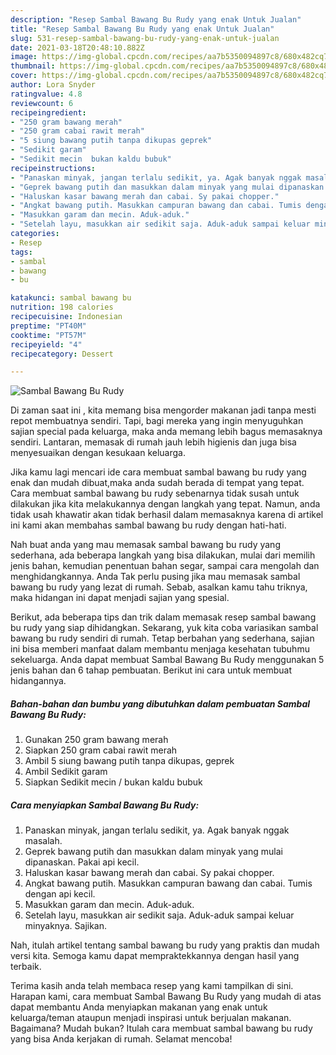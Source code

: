 ```yaml
---
description: "Resep Sambal Bawang Bu Rudy yang enak Untuk Jualan"
title: "Resep Sambal Bawang Bu Rudy yang enak Untuk Jualan"
slug: 531-resep-sambal-bawang-bu-rudy-yang-enak-untuk-jualan
date: 2021-03-18T20:48:10.882Z
image: https://img-global.cpcdn.com/recipes/aa7b5350094897c8/680x482cq70/sambal-bawang-bu-rudy-foto-resep-utama.jpg
thumbnail: https://img-global.cpcdn.com/recipes/aa7b5350094897c8/680x482cq70/sambal-bawang-bu-rudy-foto-resep-utama.jpg
cover: https://img-global.cpcdn.com/recipes/aa7b5350094897c8/680x482cq70/sambal-bawang-bu-rudy-foto-resep-utama.jpg
author: Lora Snyder
ratingvalue: 4.8
reviewcount: 6
recipeingredient:
- "250 gram bawang merah"
- "250 gram cabai rawit merah"
- "5 siung bawang putih tanpa dikupas geprek"
- "Sedikit garam"
- "Sedikit mecin  bukan kaldu bubuk"
recipeinstructions:
- "Panaskan minyak, jangan terlalu sedikit, ya. Agak banyak nggak masalah."
- "Geprek bawang putih dan masukkan dalam minyak yang mulai dipanaskan. Pakai api kecil."
- "Haluskan kasar bawang merah dan cabai. Sy pakai chopper."
- "Angkat bawang putih. Masukkan campuran bawang dan cabai. Tumis dengan api kecil."
- "Masukkan garam dan mecin. Aduk-aduk."
- "Setelah layu, masukkan air sedikit saja. Aduk-aduk sampai keluar minyaknya. Sajikan."
categories:
- Resep
tags:
- sambal
- bawang
- bu

katakunci: sambal bawang bu 
nutrition: 198 calories
recipecuisine: Indonesian
preptime: "PT40M"
cooktime: "PT57M"
recipeyield: "4"
recipecategory: Dessert

---
```



![Sambal Bawang Bu Rudy](https://img-global.cpcdn.com/recipes/aa7b5350094897c8/680x482cq70/sambal-bawang-bu-rudy-foto-resep-utama.jpg)

Di zaman  saat ini , kita memang bisa mengorder makanan jadi tanpa mesti repot membuatnya sendiri. Tapi, bagi mereka yang ingin menyuguhkan sajian special pada keluarga, maka anda memang lebih bagus memasaknya sendiri. Lantaran, memasak di rumah jauh lebih higienis dan juga bisa menyesuaikan dengan kesukaan keluarga.

Jika kamu lagi mencari ide cara membuat sambal bawang bu rudy yang enak dan mudah dibuat,maka anda sudah berada di tempat yang tepat. Cara membuat sambal bawang bu rudy  sebenarnya tidak susah untuk dilakukan jika kita melakukannya dengan langkah yang tepat. Namun, anda tidak usah khawatir akan tidak berhasil dalam memasaknya 
karena di artikel ini kami akan membahas sambal bawang bu rudy dengan hati-hati.  



Nah buat anda yang mau memasak sambal bawang bu rudy yang sederhana, ada beberapa langkah yang bisa dilakukan, mulai dari memilih jenis bahan, kemudian penentuan bahan segar, sampai cara mengolah dan menghidangkannya. Anda Tak perlu pusing jika mau memasak sambal bawang bu rudy yang lezat di rumah. Sebab, asalkan kamu  tahu triknya, maka hidangan ini dapat menjadi sajian yang spesial.

Berikut, ada beberapa tips dan trik dalam memasak resep sambal bawang bu rudy yang siap dihidangkan. Sekarang, yuk kita coba variasikan sambal bawang bu rudy sendiri di rumah. Tetap berbahan yang sederhana, sajian ini bisa memberi manfaat dalam membantu menjaga kesehatan tubuhmu sekeluarga. Anda dapat membuat Sambal Bawang Bu Rudy menggunakan 5 jenis bahan dan 6 tahap pembuatan. Berikut ini cara untuk membuat hidangannya.

<!--inarticleads1-->

##### Bahan-bahan dan bumbu yang dibutuhkan dalam pembuatan Sambal Bawang Bu Rudy:

1. Gunakan 250 gram bawang merah
1. Siapkan 250 gram cabai rawit merah
1. Ambil 5 siung bawang putih tanpa dikupas, geprek
1. Ambil Sedikit garam
1. Siapkan Sedikit mecin / bukan kaldu bubuk




<!--inarticleads2-->

##### Cara menyiapkan Sambal Bawang Bu Rudy:

1. Panaskan minyak, jangan terlalu sedikit, ya. Agak banyak nggak masalah.
1. Geprek bawang putih dan masukkan dalam minyak yang mulai dipanaskan. Pakai api kecil.
1. Haluskan kasar bawang merah dan cabai. Sy pakai chopper.
1. Angkat bawang putih. Masukkan campuran bawang dan cabai. Tumis dengan api kecil.
1. Masukkan garam dan mecin. Aduk-aduk.
1. Setelah layu, masukkan air sedikit saja. Aduk-aduk sampai keluar minyaknya. Sajikan.




Nah, itulah artikel tentang  sambal bawang bu rudy  yang praktis dan mudah versi kita. Semoga kamu dapat mempraktekkannya dengan hasil yang terbaik. 

Terima kasih anda telah membaca resep yang kami tampilkan di sini. Harapan kami, cara membuat  Sambal Bawang Bu Rudy yang mudah di atas dapat membantu Anda menyiapkan makanan yang enak untuk keluarga/teman ataupun menjadi inspirasi untuk berjualan makanan. Bagaimana? Mudah bukan? Itulah cara membuat sambal bawang bu rudy yang bisa Anda kerjakan di rumah. Selamat mencoba!

